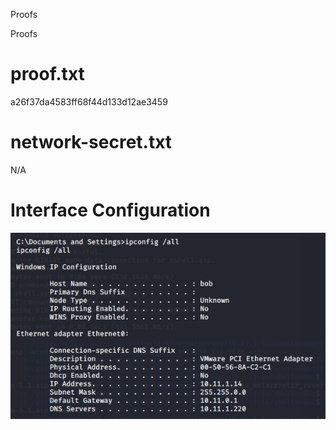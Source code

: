 Proofs

Proofs

# proof.txt
a26f37da4583ff68f44d133d12ae3459

# network-secret.txt
N/A

# Interface Configuration
![b14c52f2fcffa9c16589f36e6d41f09b.png](../../../_resources/3d639f579e8c42a3a51a1a36e4f45306.png)

